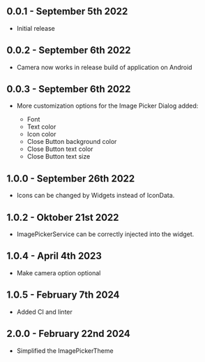 ## 0.0.1 - September 5th 2022

- Initial release

## 0.0.2 - September 6th 2022

- Camera now works in release build of application on Android

## 0.0.3 - September 6th 2022

- More customization options for the Image Picker Dialog added:

  - Font
  - Text color
  - Icon color
  - Close Button background color
  - Close Button text color
  - Close Button text size

## 1.0.0 - September 26th 2022

- Icons can be changed by Widgets instead of IconData.

## 1.0.2 - Oktober 21st 2022

- ImagePickerService can be correctly injected into the widget.

## 1.0.4 - April 4th 2023

- Make camera option optional

## 1.0.5 - February 7th 2024

- Added CI and linter

## 2.0.0 - February 22nd 2024

- Simplified the ImagePickerTheme

